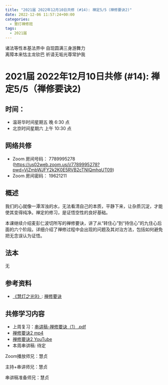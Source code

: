 ```yaml
---
title: "2021届 2022年12月10日共修 (#14): 禅定5/5（禅修要诀2)"
date: 2022-12-06 11:57:24+00:00
categories:
  - 慧灯禅修班
tags:
  - 2021届
---
```

<!--StartFragment-->

诸法等性本基法界中 自现圆满三身游舞力\
离障本来怙主龙钦巴 祈请无垢光尊常护我

# 2021届 2022年12月10日共修 (#14): 禅定5/5（禅修要诀2)

## 时间：

* 温哥华时间星期五 晚 6:30 点
* 北京时间星期六 上午 10:30 点

## 网络共修

* Zoom 房间号码： 7789995278 (<https://us02web.zoom.us/j/7789995278?pwd=VjZmbWJFY2k2K0E5RVB2cTNIQmhqUT09>)
* Zoom 房间密码： 19621211

## 概述

我们的心就像一潭浑浊的水，无法看清自己的本质，平静下来，让杂质沉淀，才能使其变得纯净。禅定的修习，是证悟空性的良好基础。

<!--StartFragment-->

本课继续介绍麦彭仁波切所写的禅修要诀，讲了从“转住心”到“持住心”的九住心后面的六个阶段。详细介绍了禅修过程中会出现的问题及其对治方法，包括如何避免把无念误认为证悟。

<!--EndFragment-->

## 法本

无

## 参考资料

* [《慧灯之光9》](http://huidengchanxiu.net/refs/hdzg/09): [禅修要诀](http://huidengchanxiu.net/refs/hdzg/09#%E7%A6%85%E4%BF%AE%E8%A6%81%E8%AF%80)

## **共修学习内容**

* 上周复习：[串讲稿-禅修要诀（1）.pdf](https://www.huidengvan.com/f/up/%E4%B8%B2%E8%AE%B2%E7%A8%BF-%E7%A6%85%E4%BF%AE%E8%A6%81%E8%AF%80%EF%BC%881%EF%BC%89.pdf)[](https://www.huidengvan.com/f/up/%E4%B8%B2%E8%AE%B2%E7%A8%BF-%E7%A6%85%E5%AE%9A%E7%9A%84%E4%BF%AE%E6%B3%95-%EF%BC%88%E4%B8%8B%EF%BC%89.pptx)
* [禅修要诀2 mp4](https://fohuifayu.com/index.php/huideng-jiangtang/fofa-jianxiu/chan-ding/594-l11025)
* [禅修要诀2 YouTube](https://www.youtube.com/watch?v=6yDBvfsklRw)
* 本周串讲稿: 待定

Zoom播放师兄：慧贞

主持+串讲师兄：慧贞

串讲稿准备师兄：慧贞

<!--EndFragment-->